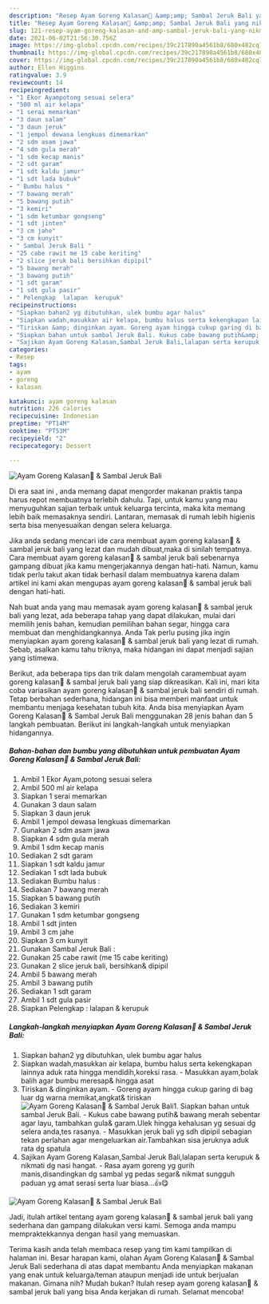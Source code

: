 ```yaml
---
description: "Resep Ayam Goreng Kalasan🐣 &amp;amp; Sambal Jeruk Bali yang nikmat Untuk Jualan"
title: "Resep Ayam Goreng Kalasan🐣 &amp;amp; Sambal Jeruk Bali yang nikmat Untuk Jualan"
slug: 121-resep-ayam-goreng-kalasan-and-amp-sambal-jeruk-bali-yang-nikmat-untuk-jualan
date: 2021-06-02T21:56:30.756Z
image: https://img-global.cpcdn.com/recipes/39c217890a4561b8/680x482cq70/ayam-goreng-kalasan🐣-sambal-jeruk-bali-foto-resep-utama.jpg
thumbnail: https://img-global.cpcdn.com/recipes/39c217890a4561b8/680x482cq70/ayam-goreng-kalasan🐣-sambal-jeruk-bali-foto-resep-utama.jpg
cover: https://img-global.cpcdn.com/recipes/39c217890a4561b8/680x482cq70/ayam-goreng-kalasan🐣-sambal-jeruk-bali-foto-resep-utama.jpg
author: Ellen Higgins
ratingvalue: 3.9
reviewcount: 14
recipeingredient:
- "1 Ekor Ayampotong sesuai selera"
- "500 ml air kelapa"
- "1 serai memarkan"
- "3 daun salam"
- "3 daun jeruk"
- "1 jempol dewasa lengkuas dimemarkan"
- "2 sdm asam jawa"
- "4 sdm gula merah"
- "1 sdm kecap manis"
- "2 sdt garam"
- "1 sdt kaldu jamur"
- "1 sdt lada bubuk"
- " Bumbu halus "
- "7 bawang merah"
- "5 bawang putih"
- "3 kemiri"
- "1 sdm ketumbar gongseng"
- "1 sdt jinten"
- "3 cm jahe"
- "3 cm kunyit"
- " Sambal Jeruk Bali "
- "25 cabe rawit me 15 cabe keriting"
- "2 slice jeruk bali bersihkan dipipil"
- "5 bawang merah"
- "3 bawang putih"
- "1 sdt garam"
- "1 sdt gula pasir"
- " Pelengkap  lalapan  kerupuk"
recipeinstructions:
- "Siapkan bahan2 yg dibutuhkan, ulek bumbu agar halus"
- "Siapkan wadah,masukkan air kelapa, bumbu halus serta kekengkapan lainnya aduk rata hingga mendidih,koreksi rasa. Masukkan ayam,bolak balih agar bumbu meresap&amp; hingga asat"
- "Tiriskan &amp; dinginkan ayam. Goreng ayam hingga cukup garing di bag luar dg warna memikat,angkat&amp; tiriskan"
- "Siapkan bahan untuk sambal Jeruk Bali. Kukus cabe bawang putih&amp; bawang merah sebentar agar layu, tambahkan gula&amp; garam.Ulek hingga kehalusan yg sesuai dg selera anda,tes rasanya. Masukkan jeruk bali yg sdh dipipil sebagian tekan perlahan agar mengeluarkan air.Tambahkan sisa jeruknya aduk rata dg spatula"
- "Sajikan Ayam Goreng Kalasan,Sambal Jeruk Bali,lalapan serta kerupuk &amp; nikmati dg nasi hangat. Rasa ayam goreng yg gurih manis,disandingkan dg sambal yg pedas segar&amp; nikmat sungguh paduan yg amat serasi serta luar biasa...👍😋"
categories:
- Resep
tags:
- ayam
- goreng
- kalasan

katakunci: ayam goreng kalasan 
nutrition: 226 calories
recipecuisine: Indonesian
preptime: "PT14M"
cooktime: "PT53M"
recipeyield: "2"
recipecategory: Dessert

---
```



![Ayam Goreng Kalasan🐣 &amp; Sambal Jeruk Bali](https://img-global.cpcdn.com/recipes/39c217890a4561b8/680x482cq70/ayam-goreng-kalasan🐣-sambal-jeruk-bali-foto-resep-utama.jpg)

Di era  saat ini , anda memang dapat mengorder makanan praktis tanpa harus repot membuatnya terlebih dahulu. Tapi, untuk kamu yang mau menyuguhkan sajian terbaik untuk keluarga tercinta, maka kita memang lebih baik memasaknya sendiri. Lantaran, memasak di rumah lebih higienis serta bisa menyesuaikan dengan selera keluarga.

Jika anda sedang mencari ide cara membuat ayam goreng kalasan🐣 &amp; sambal jeruk bali yang lezat dan mudah dibuat,maka di sinilah tempatnya. Cara membuat ayam goreng kalasan🐣 &amp; sambal jeruk bali  sebenarnya gampang dibuat jika kamu mengerjakannya dengan hati-hati. Namun, kamu tidak perlu takut akan tidak berhasil dalam membuatnya 
karena dalam artikel ini kami akan mengupas ayam goreng kalasan🐣 &amp; sambal jeruk bali dengan hati-hati.  



Nah buat anda yang mau memasak ayam goreng kalasan🐣 &amp; sambal jeruk bali yang lezat, ada beberapa tahap yang dapat dilakukan, mulai dari memilih jenis bahan, kemudian pemilihan bahan segar, hingga cara membuat dan menghidangkannya. Anda Tak perlu pusing jika ingin menyiapkan ayam goreng kalasan🐣 &amp; sambal jeruk bali yang lezat di rumah. Sebab, asalkan kamu  tahu triknya, maka hidangan ini dapat menjadi sajian yang istimewa.

Berikut, ada beberapa tips dan trik dalam mengolah caramembuat ayam goreng kalasan🐣 &amp; sambal jeruk bali yang siap dikreasikan. Kali ini, mari kita coba variasikan ayam goreng kalasan🐣 &amp; sambal jeruk bali sendiri di rumah. Tetap berbahan sederhana, hidangan ini bisa memberi manfaat untuk membantu menjaga kesehatan tubuh kita. Anda bisa menyiapkan Ayam Goreng Kalasan🐣 &amp; Sambal Jeruk Bali menggunakan 28 jenis bahan dan 5 langkah pembuatan. Berikut ini langkah-langkah untuk menyiapkan hidangannya.

<!--inarticleads1-->

##### Bahan-bahan dan bumbu yang dibutuhkan untuk pembuatan Ayam Goreng Kalasan🐣 &amp; Sambal Jeruk Bali:

1. Ambil 1 Ekor Ayam,potong sesuai selera
1. Ambil 500 ml air kelapa
1. Siapkan 1 serai memarkan
1. Gunakan 3 daun salam
1. Siapkan 3 daun jeruk
1. Ambil 1 jempol dewasa lengkuas dimemarkan
1. Gunakan 2 sdm asam jawa
1. Siapkan 4 sdm gula merah
1. Ambil 1 sdm kecap manis
1. Sediakan 2 sdt garam
1. Siapkan 1 sdt kaldu jamur
1. Sediakan 1 sdt lada bubuk
1. Sediakan  Bumbu halus :
1. Sediakan 7 bawang merah
1. Siapkan 5 bawang putih
1. Sediakan 3 kemiri
1. Gunakan 1 sdm ketumbar gongseng
1. Ambil 1 sdt jinten
1. Ambil 3 cm jahe
1. Siapkan 3 cm kunyit
1. Gunakan  Sambal Jeruk Bali :
1. Gunakan 25 cabe rawit (me 15 cabe keriting)
1. Gunakan 2 slice jeruk bali, bersihkan&amp; dipipil
1. Ambil 5 bawang merah
1. Ambil 3 bawang putih
1. Sediakan 1 sdt garam
1. Ambil 1 sdt gula pasir
1. Siapkan  Pelengkap : lalapan &amp; kerupuk




<!--inarticleads2-->

##### Langkah-langkah menyiapkan Ayam Goreng Kalasan🐣 &amp; Sambal Jeruk Bali:

1. Siapkan bahan2 yg dibutuhkan, ulek bumbu agar halus
1. Siapkan wadah,masukkan air kelapa, bumbu halus serta kekengkapan lainnya aduk rata hingga mendidih,koreksi rasa. - Masukkan ayam,bolak balih agar bumbu meresap&amp; hingga asat
1. Tiriskan &amp; dinginkan ayam. - Goreng ayam hingga cukup garing di bag luar dg warna memikat,angkat&amp; tiriskan
<img src="//assets-global.cpcdn.com/assets/icons/button_play-2c75c40dde080a61004c1f40b05d8f140eaff45d7e9e6481dc71c63d2e7c4909.png" alt="Ayam Goreng Kalasan🐣 &amp; Sambal Jeruk Bali">1. Siapkan bahan untuk sambal Jeruk Bali. - Kukus cabe bawang putih&amp; bawang merah sebentar agar layu, tambahkan gula&amp; garam.Ulek hingga kehalusan yg sesuai dg selera anda,tes rasanya. - Masukkan jeruk bali yg sdh dipipil sebagian tekan perlahan agar mengeluarkan air.Tambahkan sisa jeruknya aduk rata dg spatula
1. Sajikan Ayam Goreng Kalasan,Sambal Jeruk Bali,lalapan serta kerupuk &amp; nikmati dg nasi hangat. - Rasa ayam goreng yg gurih manis,disandingkan dg sambal yg pedas segar&amp; nikmat sungguh paduan yg amat serasi serta luar biasa...👍😋
<img src="//assets-global.cpcdn.com/assets/icons/button_play-2c75c40dde080a61004c1f40b05d8f140eaff45d7e9e6481dc71c63d2e7c4909.png" alt="Ayam Goreng Kalasan🐣 &amp; Sambal Jeruk Bali">



Jadi, itulah artikel tentang  ayam goreng kalasan🐣 &amp; sambal jeruk bali  yang sederhana dan gampang dilakukan versi kami. Semoga anda mampu mempraktekkannya dengan hasil yang memuaskan. 

Terima kasih anda telah membaca resep yang tim kami tampilkan di halaman ini. Besar harapan kami, olahan  Ayam Goreng Kalasan🐣 &amp; Sambal Jeruk Bali sederhana di atas dapat membantu Anda menyiapkan makanan yang enak untuk keluarga/teman ataupun menjadi ide untuk berjualan makanan. Gimana nih? Mudah bukan? Itulah resep ayam goreng kalasan🐣 &amp; sambal jeruk bali yang bisa Anda kerjakan di rumah. Selamat mencoba!


